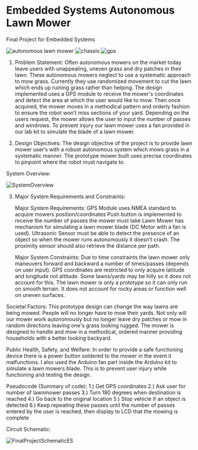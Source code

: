 # Embedded Systems Autonomous Lawn Mower
Final Project for Embedded Systems
 
![autonomous lawn mower](https://user-images.githubusercontent.com/73625048/197658916-ce5dfcb6-56dd-40a4-b20d-a9bb474c7463.png)
![chassis](https://user-images.githubusercontent.com/73625048/197661920-a461675d-5ab6-42c9-a8cf-a4b6487b862a.png)
![gps](https://user-images.githubusercontent.com/73625048/197662174-40b733cb-7277-4e85-a0d6-65c1b340fbda.png)

1. Problem Statement: Often autonomous mowers on the market today leave users with unappealing, uneven grass and dry patches in their lawn. These autonomous mowers neglect to use a systematic approach to mow grass. Currently they use randomized movement to cut the lawn which ends up ruining grass rather than helping. The design  implemented uses a GPS module to receive the mower's coordinates and detect the area at which the user would like to mow. Then once acquired, the mower moves in a methodical pattern and orderly fashion to ensure the robot won’t miss sections of your yard. Depending on the users request, the mower allows the user to input the number of passes and windrows. To prevent injury our lawn mower uses a fan provided in our lab kit to simulate the blade of a lawn mower. 

2. Design Objectives: The design objective of the project is to provide lawn mower user’s with a robust autonomous system which mows grass in a systematic manner. The  prototype mower built uses precise coordinates to pinpoint where the robot must navigate to. 

System Overview:

![SystemOverview](https://user-images.githubusercontent.com/73625048/197659556-8ec9bf33-d089-4148-9277-2cf4aad5e0ce.png)

3. Major System Requirements and Constraints:

    Major System Requirements:
    GPS Module uses NMEA standard to acquire mowers position/coordinates
    Push button is implemented to receive the number of passes the mower must take
    Lawn Mower has mechanism for simulating a lawn mower blade (DC Motor with a fan is used). 
    Ultrasonic Sensor must be able to detect the presence of an object so when the mower runs autonomously it doesn’t crash.
    The proximity sensor should also retrieve the distance per path.

    Major System Constraints:
    Due to time constraints the lawn mower only maneuvers forward and backward a number of times/passes (depends on user input).
    GPS coordinates are restricted to only acquire latitude and longitude not altitude. Some lawns/yards may be hilly so it does not account for this.
    The lawn mower is only a prototype so it can only run on smooth terrain. It does not account for rocky areas or function well on uneven surfaces. 

Societal Factors: This prototype design can change the way lawns are being mowed. People will no longer have to mow their yards. Not only will our mower work autonomously but no longer leave dry patches or mow in random directions leaving one's grass looking rugged. The mower is designed to handle and mow in a methodical, ordered manner providing households with a better looking backyard. 

Public Health, Safety, and Welfare: In order to provide a safe functioning device there is a power button soldered to the mower in the event it malfunctions. I also used the Arduino fan part inside the Arduino kit to simulate a lawn mowers blade. This is to prevent user injury while functioning and testing the design. 

Pseudocode (Summary of code):
1.) Get GPS coordinates
2.) Ask user for number of lawnmower passes
3.) Turn 180 degrees when destination is reached
4.) Go back to the original location
5.) Stop vehicle if an object is detected 
6.) Keep repeating these passes until the number of passes entered by the user is reached, then display to LCD that the mowing is complete

Circuit Schematic: 

![FinalProjectSchematicES](https://user-images.githubusercontent.com/73625048/197660511-aa49d7d8-c161-4a9c-aacf-19d01147bf95.png)

